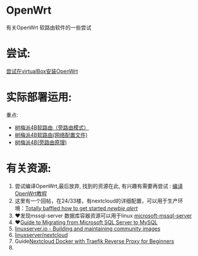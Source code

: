 # OpenWrt

有关OpenWrt 软路由软件的一些尝试
# 尝试:
[尝试在virtualBox安装OpenWrt](https://github.com/AaG7xNnrgbzeyqc5woPS/OpenWrt/blob/master/%E7%BC%96%E8%AF%91OpenWrt%E6%95%99%E7%A8%8B.md)

# 实际部署运用:
重点: 
 - [树梅派4B软路由（旁路由模式）](https://github.com/AaG7xNnrgbzeyqc5woPS/OpenWrt/blob/master/%E6%A0%91%E6%A2%85%E6%B4%BE4B%E8%BD%AF%E8%B7%AF%E7%94%B1%EF%BC%88%E6%97%81%E8%B7%AF%E7%94%B1%E6%A8%A1%E5%BC%8F%EF%BC%89.md)
 - [树梅派4B软路由(网络配置文件)](https://github.com/AaG7xNnrgbzeyqc5woPS/OpenWrt/blob/master/%E6%A0%91%E6%A2%85%E6%B4%BE4B%E8%BD%AF%E8%B7%AF%E7%94%B1(%E7%BD%91%E7%BB%9C%E9%85%8D%E7%BD%AE%E6%96%87%E4%BB%B6).md)
 - [树梅派4B(旁路由原理)](https://github.com/AaG7xNnrgbzeyqc5woPS/OpenWrt/blob/master/%E6%A0%91%E6%A2%85%E6%B4%BE4B%E6%97%81%E8%B7%AF%E7%94%B1%E5%8E%9F%E7%90%86.md)

# 有关资源:
1. 尝试编译OpenWrt,最后放弃, 找到的资源在此, 有兴趣有需要再尝试 : [编译OpenWrt教程](https://github.com/AaG7xNnrgbzeyqc5woPS/OpenWrt/blob/master/%E7%BC%96%E8%AF%91OpenWrt%E6%95%99%E7%A8%8B.md) 
2. 这里有一个回帖，在24/33楼，有nextcloud的详细配置，可以用于生产环境：[Totally baffled how to get started *newbie alert*](https://help.nextcloud.com/t/totally-baffled-how-to-get-started-newbie-alert/112181/24)
3. ❤️发现mssql-server 数据库容器资源可以用于linux [microsoft-mssql-server](https://hub.docker.com/_/microsoft-mssql-server)
4. ❤️[Guide to Migrating from Microsoft SQL Server to MySQL](https://www.mysql.com/why-mysql/white-papers/guide-to-migrating-from-sql-server-to-mysql/)
5. [linuxserver.io - Building and maintaining community images](https://www.linuxserver.io/)
6. [linuxserver/nextcloud](https://hub.docker.com/r/linuxserver/nextcloud)
7. Guide[Nextcloud Docker with Traefik Reverse Proxy for Beginners](https://www.smarthomebeginner.com/traefik-docker-nextcloud/)
8. 
